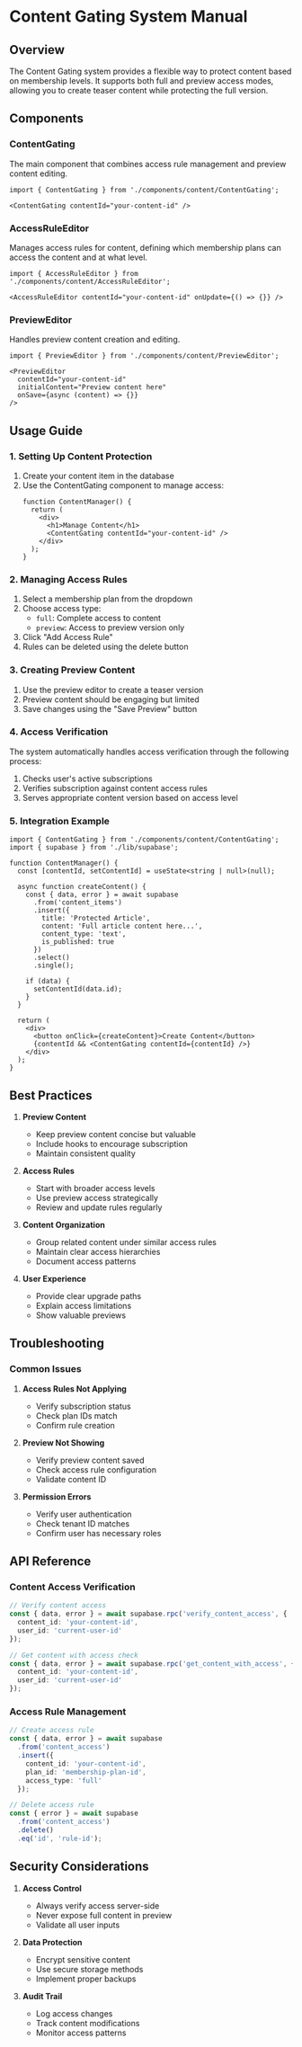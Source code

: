 # Content Gating System Manual

## Overview
The Content Gating system provides a flexible way to protect content based on membership levels. It supports both full and preview access modes, allowing you to create teaser content while protecting the full version.

## Components

### ContentGating
The main component that combines access rule management and preview content editing.

```tsx
import { ContentGating } from './components/content/ContentGating';

<ContentGating contentId="your-content-id" />
```

### AccessRuleEditor
Manages access rules for content, defining which membership plans can access the content and at what level.

```tsx
import { AccessRuleEditor } from './components/content/AccessRuleEditor';

<AccessRuleEditor contentId="your-content-id" onUpdate={() => {}} />
```

### PreviewEditor
Handles preview content creation and editing.

```tsx
import { PreviewEditor } from './components/content/PreviewEditor';

<PreviewEditor
  contentId="your-content-id"
  initialContent="Preview content here"
  onSave={async (content) => {}}
/>
```

## Usage Guide

### 1. Setting Up Content Protection

1. Create your content item in the database
2. Use the ContentGating component to manage access:
   ```tsx
   function ContentManager() {
     return (
       <div>
         <h1>Manage Content</h1>
         <ContentGating contentId="your-content-id" />
       </div>
     );
   }
   ```

### 2. Managing Access Rules

1. Select a membership plan from the dropdown
2. Choose access type:
   - `full`: Complete access to content
   - `preview`: Access to preview version only
3. Click "Add Access Rule"
4. Rules can be deleted using the delete button

### 3. Creating Preview Content

1. Use the preview editor to create a teaser version
2. Preview content should be engaging but limited
3. Save changes using the "Save Preview" button

### 4. Access Verification

The system automatically handles access verification through the following process:

1. Checks user's active subscriptions
2. Verifies subscription against content access rules
3. Serves appropriate content version based on access level

### 5. Integration Example

```tsx
import { ContentGating } from './components/content/ContentGating';
import { supabase } from './lib/supabase';

function ContentManager() {
  const [contentId, setContentId] = useState<string | null>(null);

  async function createContent() {
    const { data, error } = await supabase
      .from('content_items')
      .insert({
        title: 'Protected Article',
        content: 'Full article content here...',
        content_type: 'text',
        is_published: true
      })
      .select()
      .single();

    if (data) {
      setContentId(data.id);
    }
  }

  return (
    <div>
      <button onClick={createContent}>Create Content</button>
      {contentId && <ContentGating contentId={contentId} />}
    </div>
  );
}
```

## Best Practices

1. **Preview Content**
   - Keep preview content concise but valuable
   - Include hooks to encourage subscription
   - Maintain consistent quality

2. **Access Rules**
   - Start with broader access levels
   - Use preview access strategically
   - Review and update rules regularly

3. **Content Organization**
   - Group related content under similar access rules
   - Maintain clear access hierarchies
   - Document access patterns

4. **User Experience**
   - Provide clear upgrade paths
   - Explain access limitations
   - Show valuable previews

## Troubleshooting

### Common Issues

1. **Access Rules Not Applying**
   - Verify subscription status
   - Check plan IDs match
   - Confirm rule creation

2. **Preview Not Showing**
   - Verify preview content saved
   - Check access rule configuration
   - Validate content ID

3. **Permission Errors**
   - Verify user authentication
   - Check tenant ID matches
   - Confirm user has necessary roles

## API Reference

### Content Access Verification

```typescript
// Verify content access
const { data, error } = await supabase.rpc('verify_content_access', {
  content_id: 'your-content-id',
  user_id: 'current-user-id'
});

// Get content with access check
const { data, error } = await supabase.rpc('get_content_with_access', {
  content_id: 'your-content-id',
  user_id: 'current-user-id'
});
```

### Access Rule Management

```typescript
// Create access rule
const { data, error } = await supabase
  .from('content_access')
  .insert({
    content_id: 'your-content-id',
    plan_id: 'membership-plan-id',
    access_type: 'full'
  });

// Delete access rule
const { error } = await supabase
  .from('content_access')
  .delete()
  .eq('id', 'rule-id');
```

## Security Considerations

1. **Access Control**
   - Always verify access server-side
   - Never expose full content in preview
   - Validate all user inputs

2. **Data Protection**
   - Encrypt sensitive content
   - Use secure storage methods
   - Implement proper backups

3. **Audit Trail**
   - Log access changes
   - Track content modifications
   - Monitor access patterns